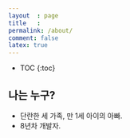 ```yaml
---
layout  : page 
title   : 
permalink: /about/
comment: false
latex: true
---
```


* TOC
{:toc}

## 나는 누구?

* 단란한 세 가족, 만 1세 아이의 아빠.
* 8년차 개발자. 
